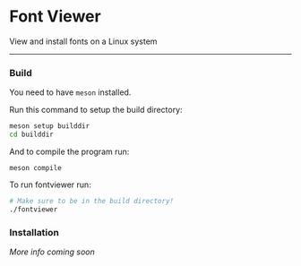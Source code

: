 # Font Viewer
View and install fonts on a Linux system

---

### Build
You need to have `meson` installed.

Run this command to setup the build directory:
```bash
meson setup builddir
cd builddir
```
And to compile the program run:
```
meson compile
```

To run fontviewer run:
```bash
# Make sure to be in the build directory!
./fontviewer
```


### Installation

*More info coming soon*